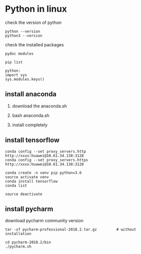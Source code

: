 # Python in linux

check the version of python
```
python --version
python3 --version
```

check the installed packages
```
pydoc modules
```
```
pip list
```
```
python:
import sys
sys.modules.keys()
```

## install anaconda

1. download the anaconda.sh

2. bash anaconda.sh

3. install completely


## install tensorflow
```
conda config --set proxy_servers.http http://xxxx:huawei@10.61.34.138:3128
conda config --set proxy_servers.https http://xxxx:huawei@10.61.34.138:3128
```
```
conda create -n venv pip python=3.6
source activate venv
conda install tensorflow
conda list

source deactivate 
```
## install pycharm
download pycharm community version
```
tar -xf pycharm-professional-2018.2.tar.gz         # without installation
```
```
cd pycharm-2018.2/bin
./pycharm.sh
```


